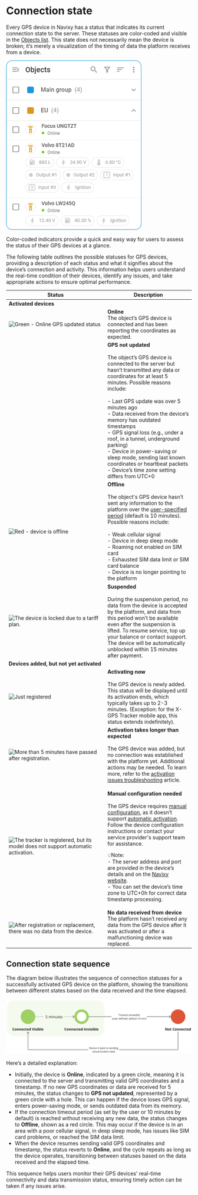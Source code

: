 # Connection state

Every GPS device in Navixy has a status that indicates its current connection state to the server. These statuses are color-coded and visible in the [Objects list](./). This state does not necessarily mean the device is broken; it’s merely a visualization of the timing of data the platform receives from a device.

![Connection state in Object list](../../../user-guide/gps-tracking/objects-list/attachments/Connection_state_list.png)

Color-coded indicators provide a quick and easy way for users to assess the status of their GPS devices at a glance.

The following table outlines the possible statuses for GPS devices, providing a description of each status and what it signifies about the device’s connection and activity. This information helps users understand the real-time condition of their devices, identify any issues, and take appropriate actions to ensure optimal performance.

<table><thead><tr><th width="254">Status</th><th>Description</th></tr></thead><tbody><tr><td><strong>Activated devices</strong></td><td></td></tr><tr><td><img src="https://lh7-rt.googleusercontent.com/docsz/AD_4nXeMlOV1CQk_KtBWDbwgII7YGPTw8YrHi3cja7WUHyuRg4QqisY-gNOZkA1yrU1udxuz73LwUMdQGyNhjJHDy1rD-doG64EZBax9pDEoYCJPQuWm7wtgdtr_K6O3Z1bz9fYsS0QKA1-3Z5EZJN3vcdT-8LEKhVetyg114KycdoBnoG6HAn0oqw?key=1BNwwIAAHSgupSqw1TV2pw" alt="Green - Online GPS updated status"></td><td><strong>Online</strong><br>The object’s GPS device is connected and has been reporting the coordinates as expected.</td></tr><tr><td><img src="https://lh7-rt.googleusercontent.com/docsz/AD_4nXf12P-lQjSTOZQLchqeK1tSExiKhz09sVW1y7ZtvcOMqT6XGo5pIEd1IhCyQnlUuD36IKDFliWMwlVzrwtteuzaXxEFjtrfCNImt5jNhHTbJKRTflLI4YU9XCblXPWSS8hqY4wW1-Y-zy31FgOWVDibENZxlUdBcSaVmpik9y4M8LqJQc4C3jw?key=1BNwwIAAHSgupSqw1TV2pw" alt=""></td><td><strong>GPS not updated</strong><br><br>The object’s GPS device is connected to the server but hasn’t transmitted any data or coordinates for at least 5 minutes. Possible reasons include:<br><br>- Last GPS update was over 5 minutes ago<br>- Data received from the device’s memory has outdated timestamps<br>- GPS signal loss (e.g., under a roof, in a tunnel, underground parking)<br>- Device in power-saving or sleep mode, sending last known coordinates or heartbeat packets<br>- Device’s time zone setting differs from UTC+0</td></tr><tr><td><img src="https://lh7-rt.googleusercontent.com/docsz/AD_4nXc93a-EaGnXTiQ0kq65r8MJNzCHaB-nfh8g2k4Em_yLGsfMhSXtHEaTIMLKruhvV8gZECvfNr5fvxjZOGrvr2IHVHM_I_eCGlGunJgqWYvdf-V3f86eCWwQ-g-dbHh80vwhIWr7Xssvk14UkbB2qyXZEzBi66AQbf380Qr0VGTVbVl0WKwnso8?key=1BNwwIAAHSgupSqw1TV2pw" alt="Red - device is offline"></td><td><strong>Offline</strong><br><br>The object's GPS device hasn’t sent any information to the platform over the <a href="../../devices-and-settings/connection-state-widget.md">user-specified period</a> (default is 10 minutes). Possible reasons include:<br><br>- Weak cellular signal<br>- Device in deep sleep mode<br>- Roaming not enabled on SIM card<br>- Exhausted SIM data limit or SIM card balance<br>- Device is no longer pointing to the platform</td></tr><tr><td><img src="https://lh7-rt.googleusercontent.com/docsz/AD_4nXecB0ZcBUFv4_n2x9pLFqIqU78T6kuAOni8fvqhi61zadYQ_j29r-iVHFUbBIFs9VgAAYq1WTPZAMzMg0pH7qOm7imBhpo0VL3s-0qlKUpCKDMR0tN1xmQ0pl02WD0hf87g5KIRv0XAxh-3uMF_VHJlD8khTplSsZnoWeBElUb09L0rtIDZbA?key=1BNwwIAAHSgupSqw1TV2pw" alt="The device is locked due to a tariff plan."></td><td><strong>Suspended</strong><br><br>During the suspension period, no data from the device is accepted by the platform, and data from this period won’t be available even after the suspension is lifted. To resume service, top up your balance or contact support. The device will be automatically unblocked within 15 minutes after payment.</td></tr><tr><td><strong>Devices added, but not yet activated</strong></td><td></td></tr><tr><td><img src="https://lh7-rt.googleusercontent.com/docsz/AD_4nXclgwCs38C5fQ39JedkjEqtk9FJ7z_UyJuRhvQNX2wosORqeMQNpL0E04BRGTwVXuMy5-SpqTo_aAAT7WQc-3RgecdgZHntWAanX2TVOtO6rn1o8BZYI4rPJxK_csg6P1emptTuWwzXjO4o1cyhD0hqmkBpZ95M-GohLiqjsg0ug5zTKlCyfg?key=1BNwwIAAHSgupSqw1TV2pw" alt="Just registered"></td><td><strong>Activating now</strong><br><br>The GPS device is newly added. This status will be displayed until its activation ends, which typically takes up to 2-3 minutes. (Exception: for the X-GPS Tracker mobile app, this status extends indefinitely).</td></tr><tr><td><img src="https://lh7-rt.googleusercontent.com/docsz/AD_4nXclgxIVC0Ho6iUgQ5r9n0XQ5IBrymAZTF5s3mzaH5jtUxzYFptfaER4qVzZrq08E1T19Ho3Npu-oLXMWxClyjvmFlNmjkNUXL1GDDe_ID-C3vyjXjqFGU_g730K2uF8piGBbwB_qx_-dtiY6eKtUQn9_yDnckxZqkK6S4D6al1yNY9Mp9OkLA?key=1BNwwIAAHSgupSqw1TV2pw" alt="More than 5 minutes have passed after registration."></td><td><strong>Activation takes longer than expected</strong><br><br>The GPS device was added, but no connection was established with the platform yet. Additional actions may be needed. To learn more, refer to the <a href="../../faq/gps-device-activation-troubleshooting.md">activation issues troubleshooting</a> article.</td></tr><tr><td><img src="https://lh7-rt.googleusercontent.com/docsz/AD_4nXfGzvnRmEefYPNBbTYPvCWeurB5L1dOizFkuIhkQle4U48RndtaBUK9uIR1Q1XZCjqB_ouvSfIrBRcum-E9LU3_kN8kAWWy24lLeBLOtgtSNyYAtWkyz7u0ResYttogNtetWHpC2H3QLyawoUFwHlI2QipSjubA08NNm3oaZuMBwEi1fdZg5tw?key=1BNwwIAAHSgupSqw1TV2pw" alt="The tracker is registered, but its model does not support automatic activation."></td><td><p><strong>Manual configuration needed</strong><br><br>The GPS device requires <a href="../../quick-start/activate-gps-device.md#activate-gps-device-manually">manual configuration</a>, as it doesn’t support <a href="../../quick-start/activate-gps-device.md#activate-gps-device-automatically">automatic activation</a>. Follow the device configuration instructions or contact your service provider's support team for assistance.</p><p><span data-gb-custom-inline data-tag="emoji" data-code="1f4a1">💡</span>Note:<br>- The server address and port are provided in the device’s details and on the <a href="https://navixy.com/device">Navixy website</a>.<br>- You can set the device’s time zone to UTC+0h for correct data timestamp processing.</p></td></tr><tr><td><img src="https://lh7-rt.googleusercontent.com/docsz/AD_4nXcaTP_8WIT-QoWXYgCA5mAJLAMqTqjgF0m8Gn3s7lK2g--qbzat2SDOTm-w0G_f8mtLZq0h190aaIW8dn1gK1skrjrlN7DE-y5EjWJ0OcwTrKkR-5571LdlexDSxIMXTji95Y2ZhXECaIlhwoY4YKtIY213j2_r_hbpZlWTDM7ejZHUuSOFq5g?key=1BNwwIAAHSgupSqw1TV2pw" alt="After registration or replacement, there was no data from the device."></td><td><strong>No data received from device</strong><br>The platform hasn’t received any data from the GPS device after it was activated or after a malfunctioning device was replaced.</td></tr></tbody></table>

## Connection state sequence

The diagram below illustrates the sequence of connection statuses for a successfully activated GPS device on the platform, showing the transitions between different states based on the data received and the time elapsed.

![image-20240718-214738.png](../../../user-guide/gps-tracking/objects-list/attachments/image-20240718-214738.png)

Here’s a detailed explanation:

* Initially, the device is **Online**, indicated by a green circle, meaning it is connected to the server and transmitting valid GPS coordinates and a timestamp. If no new GPS coordinates or data are received for 5 minutes, the status changes to **GPS not updated**, represented by a green circle with a hole. This can happen if the device loses GPS signal, enters power-saving mode, or sends outdated data from its memory.
* If the connection timeout period (as set by the user or 10 minutes by default) is reached without receiving any new data, the status changes to **Offline**, shown as a red circle. This may occur if the device is in an area with a poor cellular signal, in deep sleep mode, has issues like SIM card problems, or reached the SIM data limit.
* When the device resumes sending valid GPS coordinates and timestamp, the status reverts to **Online**, and the cycle repeats as long as the device operates, transitioning between statuses based on the data received and the elapsed time.

This sequence helps users monitor their GPS devices' real-time connectivity and data transmission status, ensuring timely action can be taken if any issues arise.
